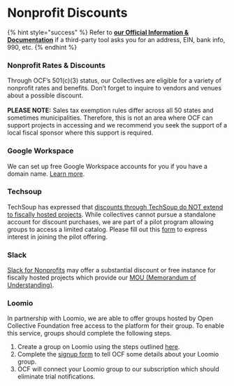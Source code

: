 # Nonprofit Discounts

{% hint style="success" %}
Refer to [**our Official Information & Documentation**](../about/official-information-and-documents.md) if a third-party tool asks you for an address, EIN, bank info, 990, etc.
{% endhint %}

### **Nonprofit Rates & Discounts** <a href="#nonprofit-rates" id="nonprofit-rates"></a>

Through OCF’s 501(c)(3) status, our Collectives are eligible for a variety of nonprofit rates and benefits. Don’t forget to inquire to vendors and venues about a possible discount.\
\
**PLEASE NOTE:** Sales tax exemption rules differ across all 50 states and sometimes municipalities. Therefore, this is not an area where OCF can support projects in accessing and we recommend you seek the support of a local fiscal sponsor where this support is required.

### **Google Workspace**

We can set up free Google Workspace accounts for you if you have a domain name. [Learn more](emails.md).

### **Techsoup**

TechSoup has expressed that [discounts through TechSoup do NOT extend to fiscally hosted projects](https://www.techsoup.org/support/product-donation-faq#collapse3-4). While collectives cannot pursue a standalone account for discount purchases, we are part of a pilot program allowing groups to access a limited catalog. Please fill out this [form](https://forms.gle/5ky7CXzyYpybhHNh9) to express interest in joining the pilot offering.

### **Slack**

[Slack for Nonprofits](https://slack.com/help/articles/204368833-Apply-for-the-Slack-for-Nonprofits-discount) may offer a substantial discount or free instance for fiscally hosted projects which provide our [MOU (Memorandum of Understanding)](../faq/grants-faq.md#where-can-we-get-an-mou-memorandum-of-understanding).&#x20;

### Loomio

In partnership with Loomio, we are able to offer groups hosted by Open Collective Foundation free access to the platform for their group. To enable this service, groups should complete the following steps.

1. Create a group on Loomio using the steps outlined [here](https://help.loomio.com/en/user\_manual/groups/starting\_a\_group/index.html).
2. Complete the [signup form](https://docs.google.com/forms/d/e/1FAIpQLSetp4H9FiSFhgw-z\_2qo1ON9YSh-9lINn3IBYC0kj9nNl5log/viewform) to tell OCF some details about your Loomio group.
3. OCF will connect your Loomio group to our subscription which should eliminate trial notifications.
